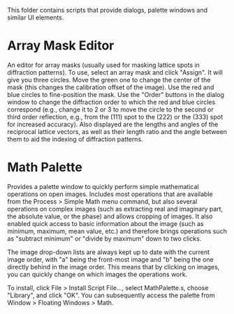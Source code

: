 This folder contains scripts that provide dialogs, palette windows and similar UI elements.

# Array Mask Editor

An editor for array masks (usually used for masking lattice spots in diffraction patterns). To use, select an array mask and click "Assign". It will give you three circles. Move the green one to change the center of the mask (this changes the calibration offset of the image). Use the red and blue circles to fine-position the mask. Use the "Order" buttons in the dialog window to change the diffraction order to which the red and blue circles correspond (e.g., change it to 2 or 3 to move the circle to the second or third order reflection, e.g., from the (111) spot to the (222) or the (333) spot for increased accuracy). Also displayed are the lengths and angles of the reciprocal lattice vectors, as well as their length ratio and the angle between them to aid the indexing of diffraction patterns.

# Math Palette

Provides a palette window to quickly perform simple mathematical operations on open images. Includes most operations that are available from the Process > Simple Math menu command, but also several operations on complex images (such as extracting real and imaginary part, the absolute value, or the phase) and allows cropping of images. It also enabled quick access to basic information about the image (such as minimum, maximum, mean value, etc.) and therefore brings operations such as "subtract minimum" or "divide by maximum" down to two clicks.

The image drop-down lists are always kept up to date with the current image order, with "a" being the front-most image and "b" being the one directly behind in the image order. This means that by clicking on images, you can quickly change on which images the operations work.

To install, click File > Install Script File..., select MathPalette.s, choose "Library", and click "OK". You can subsequently access the palette from Window > Floating Windows > Math.

